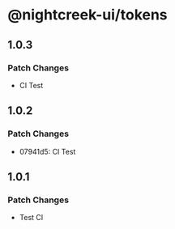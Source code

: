 # @nightcreek-ui/tokens

## 1.0.3

### Patch Changes

- CI Test

## 1.0.2

### Patch Changes

- 07941d5: CI Test

## 1.0.1

### Patch Changes

- Test CI
